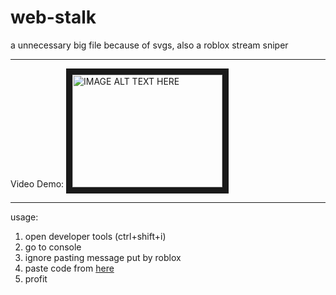 # web-stalk
 a unnecessary big file because of svgs, also a roblox stream sniper

 ___

 Video Demo:
 <a href="http://www.youtube.com/watch?feature=player_embedded&v=Yxm64rZZ8vU
" target="_blank"><img src="http://img.youtube.com/vi/Yxm64rZZ8vU/0.jpg" 
alt="IMAGE ALT TEXT HERE" width="240" height="180" border="10" /></a>

 ___
 usage:

1. open developer tools (ctrl+shift+i)
2. go to console
3. ignore pasting message put by roblox
4. paste code from [here](https://raw.githubusercontent.com/lolwhenlifegivesyoulemons/web-stalk/master/web%20stalk.js)
5. profit
